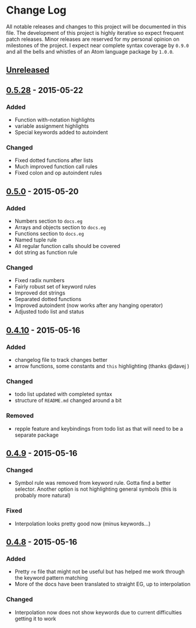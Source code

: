 # Change Log
All notable releases and changes to this project will be documented in this file. The development of this project is highly iterative so expect frequent patch releases. Minor releases are reserved for my personal opinion on milestones of the project.  I expect near complete syntax coverage by `0.9.0` and all the bells and whistles of an Atom language package by `1.0.0`.

## [Unreleased][unreleased]

## [0.5.28] - 2015-05-22
### Added
- Function with-notation highlights
- variable assignment highlights
- Special keywords added to autoindent

### Changed
- Fixed dotted functions after lists
- Much improved function call rules
- Fixed colon and op autoindent rules

## [0.5.0] - 2015-05-20
### Added
- Numbers section to `docs.eg`
- Arrays and objects section to `docs.eg`
- Functions section to `docs.eg`
- Named tuple rule
- All regular function calls should be covered
- dot string as function rule

### Changed
- Fixed radix numbers
- Fairly robust set of keyword rules
- Improved dot strings
- Separated dotted functions
- Improved autoindent (now works after any hanging operator)
- Adjusted todo list and status

## [0.4.10] - 2015-05-16
### Added
- changelog file to track changes better
- arrow functions, some constants and `this` highlighting (thanks @davej )

### Changed
- todo list updated with completed syntax
- structure of `README.md` changed around a bit

### Removed
- repple feature and keybindings from todo list as that will need to be a
  separate package


## [0.4.9] - 2015-05-16
### Changed
- Symbol rule was removed from keyword rule. Gotta find a better selector.
  Another option is not highlighting general symbols (this is probably more
  natural)

### Fixed
- Interpolation looks pretty good now (minus keywords...)

## [0.4.8] - 2015-05-16
### Added
- Pretty `re` file that might not be useful but has helped me work through the
  keyword pattern matching
- More of the docs have been translated to straight EG, up to interpolation

### Changed
- Interpolation now does not show keywords due to current difficulties getting
  it to work

[unreleased]: https://github.com/madcapjake/language-earl-grey/compare/v0.5.28...HEAD
[0.5.28]: https://github.com/madcapjake/language-earl-grey/compare/v0.5.0...v0.5.28
[0.5.0]: https://github.com/madcapjake/language-earl-grey/compare/v0.4.10...v0.5.0
[0.4.10]: https://github.com/madcapjake/language-earl-grey/compare/v0.4.9...v0.4.10
[0.4.9]: https://github.com/madcapjake/language-earl-grey/compare/v0.4.8...v0.4.9
[0.4.8]: https://github.com/madcapjake/language-earl-grey/compare/v0.4.7...v0.4.8
